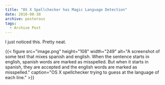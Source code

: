 ```yaml
---
title: "OS X Spellchecker has Magic Language Detection"
date: 2010-08-30
archive: posterous
tags: 
  - Archive Post
---
```


I just noticed this. Pretty neat.

{{< figure 
	src="image.png" 
	height="108" 
	width="249" 
	alt="A screenshot of some text that mixes spanish and english. When the sentence starts in english, spanish words are marked as misspelled. But when it starts in spanish, they are accepted and the english words are marked as misspelled." 
	caption="OS X spellchecker trying to guess at the language of each line." >}}